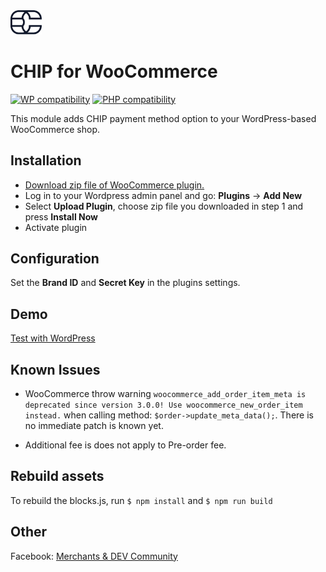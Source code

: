 <img src="./assets/logo.svg" alt="drawing" width="50"/>

# CHIP for WooCommerce
[![WP compatibility](https://plugintests.com/plugins/wporg/chip-for-woocommerce/wp-badge.svg)](https://plugintests.com/plugins/wporg/chip-for-woocommerce/latest)
[![PHP compatibility](https://plugintests.com/plugins/wporg/chip-for-woocommerce/php-badge.svg)](https://plugintests.com/plugins/wporg/chip-for-woocommerce/latest)

This module adds CHIP payment method option to your WordPress-based WooCommerce shop.

## Installation

* [Download zip file of WooCommerce plugin.](https://github.com/CHIPAsia/chip-for-woocommerce/archive/refs/heads/main.zip)
* Log in to your Wordpress admin panel and go: **Plugins** -> **Add New**
* Select **Upload Plugin**, choose zip file you downloaded in step 1 and press **Install Now**
* Activate plugin

## Configuration

Set the **Brand ID** and **Secret Key** in the plugins settings.

## Demo

[Test with WordPress](https://tastewp.com/new/?pre-installed-plugin-slug=chip-for-woocommerce&pre-installed-plugin-slug=woocommerce&redirect=admin.php%3Fpage%3Dwc-settings%26tab%3Dcheckout%26section%3Dchip&ni=true)

## Known Issues

- WooCommerce throw warning `woocommerce_add_order_item_meta is deprecated since version 3.0.0! Use woocommerce_new_order_item instead.` when calling method: `$order->update_meta_data();`. There is no immediate patch is known yet.

- Additional fee is does not apply to Pre-order fee.

## Rebuild assets

To rebuild the blocks.js, run `$ npm install` and `$ npm run build`

## Other

Facebook: [Merchants & DEV Community](https://www.facebook.com/groups/3210496372558088)
